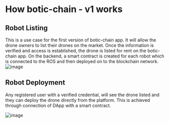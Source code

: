 # How botic-chain - v1 works

## Robot Listing

This is a use case for the first version of botic-chain app. It will allow the drone owners to list their drones on the market. Once the information is verified and access is established, the drone is listed for rent on the botic-chain app. On the backend, a smart contract is created for each robot which is connected to the ROS and then deployed on to the blockchain network.
![image](https://user-images.githubusercontent.com/45354395/116001555-fc4bda00-a5c2-11eb-96b4-215f03bcfc30.png)


## Robot Deployment

Any registered user with a verified credential, will see the drone listed and they can deploy the drone directly from the platform. This is achieved through connection of DApp with a smart contract.

![image](https://user-images.githubusercontent.com/45354395/116001619-4e8cfb00-a5c3-11eb-85c2-c6ac75ece7ef.png)
